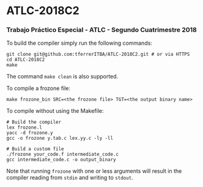 # ATLC-2018C2
### Trabajo Práctico Especial - ATLC - Segundo Cuatrimestre 2018

To build the compiler simply run the following commands:
```
git clone git@github.com:tferrerITBA/ATLC-2018C2.git # or via HTTPS
cd ATLC-2018C2
make
```

The command `make clean` is also supported.

To compile a frozone file:
```
make frozone_bin SRC=<the frozone file> TGT=<the output binary name>
```

To compile without using the Makefile:

``` 
# Build the compiler
lex frozone.l
yacc -d frozone.y 
gcc -o frozone y.tab.c lex.yy.c -ly -ll

# Build a custom file
./frozone your_code.f intermediate_code.c
gcc intermediate_code.c -o output_binary
```

Note that running `frozone` with one or less arguments will result in the compiler reading from `stdin` and writing to `stdout`.
